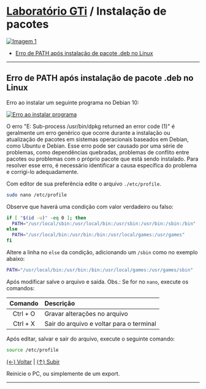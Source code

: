 # [Laboratório GTi](https://github.com/systemboys/GTi_Laboratory#laborat%C3%B3rio-gti "Laboratório GTi") / Instalação de pacotes

[![Imagem 1](https://site.com/img/exemplo.png "Imagem 1")](http://link.com "Imagem 1")

- [Erro de PATH após instalação de pacote .deb no Linux](#erro-ao-instalar-um-programa-no-debian-10 "Erro de PATH após instalação de pacote .deb no Linux")

---

## Erro de PATH após instalação de pacote .deb no Linux

Erro ao instalar um seguinte programa no Debian 10:

[![Erro ao instalar programa](https://plus.diolinux.com.br/uploads/default/optimized/2X/7/70f1a67449a44d1639b36cea19eb21a4d52d7053_2_690x387.png "Erro ao instalar programa")](https://plus.diolinux.com.br/uploads/default/optimized/2X/7/70f1a67449a44d1639b36cea19eb21a4d52d7053_2_690x387.png "Erro ao instalar programa")

O erro "E: Sub-process /usr/bin/dpkg returned an error code (1)" é geralmente um erro genérico que ocorre durante a instalação ou atualização de pacotes em sistemas operacionais baseados em Debian, como Ubuntu e Debian. Esse erro pode ser causado por uma série de problemas, como dependências quebradas, problemas de conflito entre pacotes ou problemas com o próprio pacote que está sendo instalado. Para resolver esse erro, é necessário identificar a causa específica do problema e corrigi-lo adequadamente.

Com editor de sua preferência edite o arquivo `./etc/profile`.

```bash
sudo nano /etc/profile
```

Observe que haverá uma condição com valor verdadeiro ou falso:

```bash
if [ "$(id -u)" -eq 0 ]; then
  PATH="/usr/local/sbin:/usr/local/bin:/usr/sbin:/usr/bin:/sbin:/bin"
else
  PATH="/usr/local/bin:/usr/bin:/bin:/usr/local/games:/usr/games"
fi
```

Altere a linha no `else` da condição, adicionando um `/sbin` como no exemplo abaixo:

```bash
PATH="/usr/local/bin:/usr/bin:/bin:/usr/local/games:/usr/games/sbin"
```

Após modificar salve o arquivo e saida. Obs.: Se for no `nano`, execute os comandos:

| Comando | Descrição |
| :------------: | :------------ |
| Ctrl + O | Gravar alterações no arquivo |
| Ctrl + X | Sair do arquivo e voltar para o terminal |

Após editar, salvar e sair do arquivo, execute o seguinte comando:

```bash
source /etc/profile
```

[(&larr;) Voltar](https://github.com/systemboys/GTi_Laboratory#laborat%C3%B3rio-gti "Voltar ao Sumário") | 
[(&uarr;) Subir](#assunto "Subir para o topo")

Reinicie o PC, ou simplemente de um export.

---